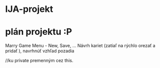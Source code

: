 # IJA-projekt
# plán projektu :P

Marry
Game Menu - New, Save, ...
Návrh kariet (zatiaľ na rýchlo orezať a pridať ), navrhnúť vzhľad pozadia

//ku private premenným cez this.